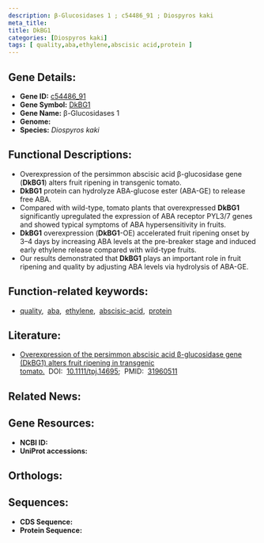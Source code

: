 ```yaml
---
description: β-Glucosidases 1 ; c54486_91 ; Diospyros kaki
meta_title:
title: DkBG1
categories: [Diospyros kaki]
tags: [ quality,aba,ethylene,abscisic acid,protein ]
---
```


## Gene Details:
- **Gene ID:** [c54486_91]()
- **Gene Symbol:** <u>DkBG1</u>
- **Gene Name:** β-Glucosidases 1
- **Genome:** []()
- **Species:** *Diospyros kaki*

## Functional Descriptions:
   - Overexpression of the persimmon abscisic acid β-glucosidase gene (**DkBG1**) alters fruit ripening in transgenic tomato.
   - **DkBG1** protein can hydrolyze ABA-glucose ester (ABA-GE) to release free ABA.
   - Compared with wild-type, tomato plants that overexpressed **DkBG1** significantly upregulated the expression of ABA receptor PYL3/7 genes and showed typical symptoms of ABA hypersensitivity in fruits. 
   - **DkBG1** overexpression (**DkBG1**-OE) accelerated fruit ripening onset by 3–4 days by increasing ABA levels at the pre-breaker stage and induced early ethylene release compared with wild-type fruits.
   - Our results demonstrated that **DkBG1** plays an important role in fruit ripening and quality by adjusting ABA levels via hydrolysis of ABA-GE.

## Function-related keywords:
   - [quality](/tags/quality/),&nbsp;&nbsp;[aba](/tags/aba/),&nbsp;&nbsp;[ethylene](/tags/ethylene/),&nbsp;&nbsp;[abscisic-acid](/tags/abscisic-acid/),&nbsp;&nbsp;[protein](/tags/protein/)

## Literature:
   - [Overexpression of the persimmon abscisic acid β-glucosidase gene (DkBG1) alters fruit ripening in transgenic tomato.](https://doi.org/10.1111/tpj.14695)&nbsp;&nbsp;DOI:&nbsp;&nbsp;[10.1111/tpj.14695](https://doi.org/10.1111/tpj.14695);&nbsp;&nbsp;PMID:&nbsp;&nbsp;[31960511](https://pubmed.ncbi.nlm.nih.gov/31960511/)

## Related News:

## Gene Resources:
- **NCBI ID:**  [](https://www.ncbi.nlm.nih.gov/gene/?term=)
- **UniProt accessions:**  [](https://www.uniprot.org/uniprotkb//entry)

## Orthologs:

## Sequences:
- **CDS Sequence:**
- **Protein Sequence:**
